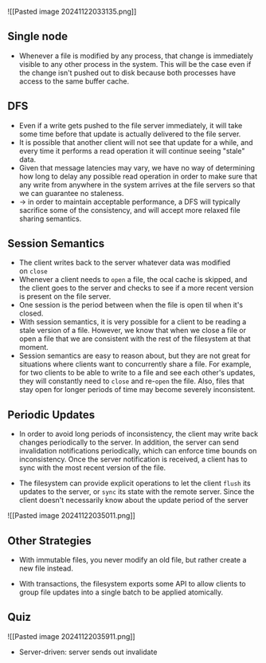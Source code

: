 ![[Pasted image 20241122033135.png]]
## Single node
- Whenever a file is modified by any process, that change is immediately visible to any other process in the system. This will be the case even if the change isn't pushed out to disk because both processes have access to the same buffer cache.

## DFS

- Even if a write gets pushed to the file server immediately, it will take some time before that update is actually delivered to the file server. 
- It is possible that another client will not see that update for a while, and every time it performs a read operation it will continue seeing "stale" data. 
- Given that message latencies may vary, we have no way of determining how long to delay any possible read operation in order to make sure that any write from anywhere in the system arrives at the file servers so that we can guarantee no staleness.
- -> in order to maintain acceptable performance, a DFS will typically sacrifice some of the consistency, and will accept more relaxed file sharing semantics.

## Session Semantics 
- The client writes back to the server whatever data was modified on `close`
- Whenever a client needs to `open` a file, the ocal cache is skipped, and the client goes to the server and checks to see if a more recent version is present on the file server.
- One session is the period between when the file is open til when it's closed. 
- With session semantics, it is very possible for a client to be reading a stale version of a file. However, we know that when we close a file or open a file that we are consistent with the rest of the filesystem at that moment.
- Session semantics are easy to reason about, but they are not great for situations where clients want to concurrently share a file. For example, for two clients to be able to write to a file and see each other's updates, they will constantly need to `close` and re-`open` the file. Also, files that stay open for longer periods of time may become severely inconsistent.

## Periodic Updates

- In order to avoid long periods of inconsistency, the client may write back changes periodically to the server. In addition, the server can send invalidation notifications periodically, which can enforce time bounds on inconsistency. Once the server notification is received, a client has to sync with the most recent version of the file.

- The filesystem can provide explicit operations to let the client `flush` its updates to the server, or `sync` its state with the remote server. Since the client doesn't necessarily know about the update period of the server



![[Pasted image 20241122035011.png]]


## Other Strategies 

- With immutable files, you never modify an old file, but rather create a new file instead.

- With transactions, the filesystem exports some API to allow clients to group file updates into a single batch to be applied atomically.

## Quiz

![[Pasted image 20241122035911.png]]

- Server-driven: server sends out invalidate